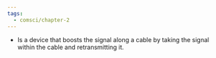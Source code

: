 ```yaml
---
tags:
  - comsci/chapter-2
---
```

 
- Is a device that boosts the signal along a cable by taking the signal within the cable and retransmitting it.
